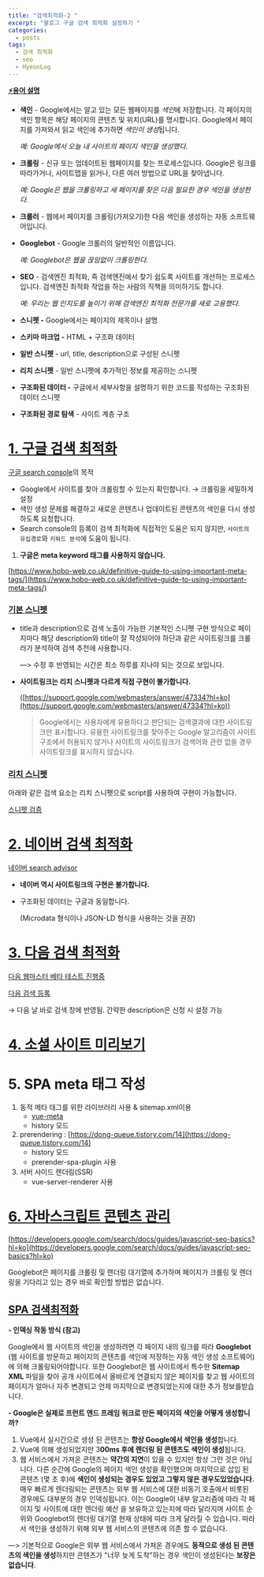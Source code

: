 ```yaml
---
title: "검색최적화-2 "
excerpt: "블로그 구글 검색 최적화 설정하기 "
categories:
  - posts
tags:
  - 검색 최적화
  - seo
  - HyeonLog
---
```

**[⚡용어 설명](https://developers.google.com/search/docs/beginner/seo-starter-guide?hl=ko#getting-started)**

- **색인** - Google에서는 알고 있는 모든 웹페이지를 *색인*에 저장합니다. 각 페이지의 색인 항목은 해당 페이지의 콘텐츠 및 위치(URL)를 명시합니다. Google에서 페이지를 가져와서 읽고 색인에 추가하면 *색인이 생성*됩니다.

    *예: Google에서 오늘 내 사이트의 페이지 색인을 생성했다*.

- **크롤링** - 신규 또는 업데이트된 웹페이지를 찾는 프로세스입니다. Google은 링크를 따라가거나, 사이트맵을 읽거나, 다른 여러 방법으로 URL을 찾아냅니다.

    *예: Google은 웹을 크롤링하고 새 페이지를 찾은 다음 필요한 경우 색인을 생성한다.*

- **크롤러** - 웹에서 페이지를 크롤링(가져오기)한 다음 색인을 생성하는 자동 소프트웨어입니다.
- **Googlebot** - Google 크롤러의 일반적인 이름입니다.

    *예: Googlebot은 웹을 끊임없이 크롤링한다.*

- **SEO** - 검색엔진 최적화, 즉 검색엔진에서 찾기 쉽도록 사이트를 개선하는 프로세스입니다. 검색엔진 최적화 작업을 하는 사람의 직책을 의미하기도 합니다.

    *예: 우리는 웹 인지도를 높이기 위해 검색엔진 최적화 전문가를 새로 고용했다.*

- **스니펫 -** Google에서는 페이지의 제목이나 설명
- **스키마 마크업 -** HTML + 구조화 데이터
- **일반 스니펫** - url, title, description으로 구성된 스니펫
- **리치 스니펫** - 일반 스니펫에 추가적인 정보를 제공하는 스니펫
- **구조화된 데이터 -** 구글에서 세부사항을 설명하기 위한 코드를 작성하는 구조화된 데이터 스니펫
- **구조화된 경로 탐색** - 사이트 계층 구조

# [1. 구글 검색 최적화](https://www.notion.so/ver-0095e414ae7242978a41d252d4babce9)

[구글 search console](https://developers.google.com/search/docs/data-types/article?hl=ko)의 목적 

- Google에서 사이트를 찾아 크롤링할 수 있는지 확인합니다. → 크롤링을 세밀하게 설정
- 색인 생성 문제를 해결하고 새로운 콘텐츠나 업데이트된 콘텐츠의 색인을 다시 생성하도록 요청합니다.
- Search console의 등록이 검색 최적화에 직접적인 도움은 되지 않지만, `사이트의 유입경로`와 `키워드 분석`에 도움이 됩니다.

1. **구글은 meta keyword 태그를 사용하지 않습니다.** 

[https://www.hobo-web.co.uk/definitive-guide-to-using-important-meta-tags/](https://www.hobo-web.co.uk/definitive-guide-to-using-important-meta-tags/)

### [기본 스니펫](https://www.notion.so/ver-deec7fc067ba45b59797eaaf35eaf759)

- title과 description으로 검색 노출이 가능한 기본적인 스니펫 구현 방식으로 페이지마다 해당  description와 title이 잘 작성되어야 하단과 같은 사이트링크를 크롤러가 분석하여 검색 추천에 사용합니다.

    —> 수정 후 반영되는 시간은 최소 하루를 지나야 되는 것으로 보입니다.

- **사이트링크는 리치 스니펫과 다르게 직접 구현이 불가합니다.**

    ([https://support.google.com/webmasters/answer/47334?hl=ko](https://support.google.com/webmasters/answer/47334?hl=ko))

    > Google에서는 사용자에게 유용하다고 판단되는 검색결과에 대한 사이트링크만 표시합니다. 유용한 사이트링크를 찾아주는 Google 알고리즘이 사이트 구조에서 허용되지 않거나 사이트의 사이트링크가 검색어와 관련 없을 경우 사이트링크를 표시하지 않습니다.

### [리치 스니펫](https://developers.google.com/search/docs/data-types/article?hl=ko)

아래와 같은 검색 요소는 리치 스니펫으로 script를 사용하여 구현이 가능합니다.

[스니펫 검증](https://search.google.com/test/rich-results) 

# [2. 네이버 검색 최적화](https://www.notion.so/ver-0095e414ae7242978a41d252d4babce9)

[네이버 search advisor](https://searchadvisor.naver.com/)

- **네이버 역시 사이트링크의 구현은 불가합니다.**
- 구조화된 데이터는 구글과 동일합니다.

    (Microdata 형식이나 JSON-LD 형식을 사용하는 것을 권장)

# [3. 다음 검색 최적화](https://www.notion.so/ver-0095e414ae7242978a41d252d4babce9)

[다음 웹마스터 베타 테스트 진행중](https://webmaster.daum.net)

[다음 검색 등록](https://register.search.daum.net/index.daum)

→ 다음 날 바로 검색 창에 반영됨. 간략한 description은 신청 시 설정 가능

# [4. 소셜 사이트 미리보기](https://www.notion.so/ver-deec7fc067ba45b59797eaaf35eaf759)

# 5. SPA meta 태그 작성

1. 동적 메타 태그를 위한 라이브러리 사용 & sitemap.xml이용
    - [vue-meta](https://vue-meta.nuxtjs.org/)
    - history 모드
2. prerendering : [https://dong-queue.tistory.com/14](https://dong-queue.tistory.com/14)
    - history 모드
    - prerender-spa-plugin 사용
3. 서버 사이드 렌더링(SSR)
    - vue-server-renderer 사용

# [6. 자바스크립트 콘텐츠 관리](https://developers.google.com/search/docs/guides/javascript-seo-basics?hl=ko)


[https://developers.google.com/search/docs/guides/javascript-seo-basics?hl=ko](https://developers.google.com/search/docs/guides/javascript-seo-basics?hl=ko)

Googlebot은 페이지를 크롤링 및 렌더링 대기열에 추가하며 페이지가 크롤링 및 렌더링을 기다리고 있는 경우 바로 확인할 방법은 없습니다.

## [**SPA 검색최적화**](https://www.smashingmagazine.com/2019/05/vue-js-seo-reactive-websites-search-engines-bots/)

 **- 인덱싱 작동 방식 (참고)**

Google에서 웹 사이트의 색인을 생성하려면 각 페이지 내의 링크를 따라 **Googlebot** (웹 사이트를 방문하고 페이지의 콘텐츠를 색인에 저장하는 자동 색인 생성 소프트웨어)에 의해 크롤링되어야합니다. 또한 Googlebot은 웹 사이트에서 특수한 **Sitemap XML** 파일을 찾아 공개 사이트에서 올바르게 연결되지 않은 페이지를 찾고 웹 사이트의 페이지가 얼마나 자주 변경되고 언제 마지막으로 변경되었는지에 대한 추가 정보를받습니다.

**- Google은 실제로 프런트 엔드 프레임 워크로 만든 페이지의 색인을 어떻게 생성합니까?**

1. Vue에서 실시간으로 생성 된 콘텐츠는 **항상 Google에서 색인을 생성**합니다.
2. Vue에 의해 생성되었지만 3**00ms 후에 렌더링 된 콘텐츠도 색인이 생성**됩니다.
3. 웹 서비스에서 가져온 콘텐츠는 **약간의 지연**이 있을 수 있지만 항상 그런 것은 아닙니다. 다른 순간에 Google의 페이지 색인 생성을 확인했으며 마지막으로 삽입 된 콘텐츠 (몇 초 후)에 **색인이 생성되는 경우도 있었고 그렇지 않은 경우도있었습니다.** 매우 빠르게 렌더링되는 콘텐츠는 외부 웹 서비스에 대한 비동기 호출에서 비롯된 경우에도 대부분의 경우 인덱싱됩니다. 이는 Google이 내부 알고리즘에 따라 각 페이지 및 사이트에 대한 렌더링 예산 을 보유하고 있는지에 따라 달라지며 사이트 순위와 Googlebot의 렌더링 대기열 현재 상태에 따라 크게 달라질 수 있습니다. 따라서 색인을 생성하기 위해 외부 웹 서비스의 콘텐츠에 의존 할 수 없습니다.

—> 기본적으로 Google은 외부 웹 서비스에서 가져온 경우에도 **동적으로 생성 된 콘텐츠의 색인을 생성**하지만 콘텐츠가 "너무 늦게 도착"하는 경우 색인이 생성된다는 **보장은 없습니다**.